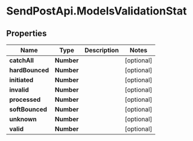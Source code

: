 # SendPostApi.ModelsValidationStat

## Properties
Name | Type | Description | Notes
------------ | ------------- | ------------- | -------------
**catchAll** | **Number** |  | [optional] 
**hardBounced** | **Number** |  | [optional] 
**initiated** | **Number** |  | [optional] 
**invalid** | **Number** |  | [optional] 
**processed** | **Number** |  | [optional] 
**softBounced** | **Number** |  | [optional] 
**unknown** | **Number** |  | [optional] 
**valid** | **Number** |  | [optional] 


